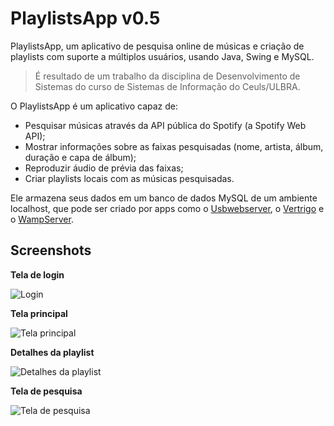 # PlaylistsApp v0.5
PlaylistsApp, um aplicativo de pesquisa online de músicas e criação de playlists com suporte a múltiplos usuários, usando Java, Swing e MySQL.

> É resultado de um trabalho da disciplina de Desenvolvimento de Sistemas do curso de Sistemas de Informação do Ceuls/ULBRA.

O PlaylistsApp é um aplicativo capaz de:
- Pesquisar músicas através da API pública do Spotify (a Spotify Web API);
- Mostrar informações sobre as faixas pesquisadas (nome, artista, álbum, duração e capa de álbum);
- Reproduzir áudio de prévia das faixas;
- Criar playlists locais com as músicas pesquisadas. 

Ele armazena seus dados em um banco de dados MySQL de um ambiente localhost, que pode ser criado por apps como o [Usbwebserver](www.usbwebserver.net/
), o [Vertrigo](vertrigo.sourceforge.net/?lang=pt) e o [WampServer](www.wampserver.com/en/).

## Screenshots
**Tela de login**

![Login](http://i.imgur.com/QHrPWDg.png)

**Tela principal**

![Tela principal](https://i.imgur.com/DX9OCra.png)

**Detalhes da playlist**

![Detalhes da playlist](https://i.imgur.com/JKM2JVL.png)

**Tela de pesquisa**

![Tela de pesquisa](https://i.imgur.com/CmMydjR.png)
